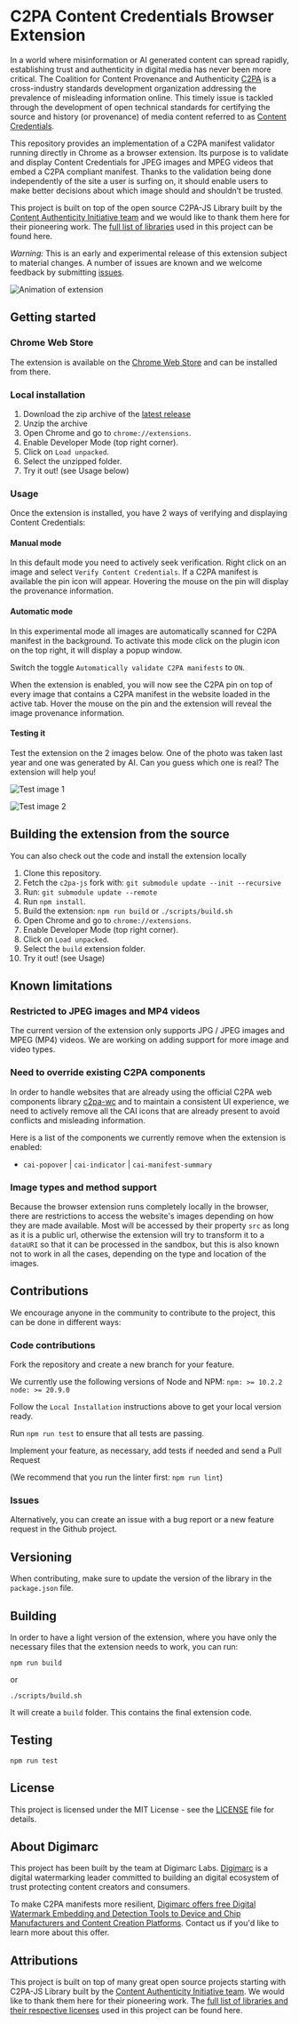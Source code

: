 # C2PA Content Credentials Browser Extension

In a world where misinformation or AI generated content can spread rapidly, establishing trust and authenticity in digital media has never been more critical. The Coalition for Content Provenance and Authenticity [C2PA](https://c2pa.org/) is a cross-industry standards development organization addressing the prevalence of misleading information online. This timely issue is tackled through the development of open technical standards for certifying the source and history (or provenance) of media content referred to as [Content Credentials](https://contentcredentials.org/).

This repository provides an implementation of a C2PA manifest validator running directly in Chrome as a browser extension. Its purpose is to validate and display Content Credentials for JPEG images and MPEG videos that embed a C2PA compliant manifest. Thanks to the validation being done independently of the site a user is surfing on, it should enable users to make better decisions about which image should and shouldn’t be trusted. 

This project is built on top of the open source C2PA-JS Library built by the [Content Authenticity Initiative team](https://opensource.contentauthenticity.org/) and we would like to thank them here for their pioneering work. The [full list of libraries](THIRD_PARTY_LICENSES.md) used in this project can be found here. 

*Warning:* This is an early and experimental release of this extension subject to material changes. A number of issues are known and we welcome feedback by submitting [issues](https://github.com/digimarc-corp/c2pa-content-credentials-extension/issues). 

![Animation of extension](docs/c2pa-extension-digimarc.gif)

## Getting started

### Chrome Web Store

The extension is available on the [Chrome Web Store](https://chromewebstore.google.com/detail/mjkaocdlpjmphfkjndocehcdhbigaafp?hl=en) and can be installed from there. 

### Local installation

1. Download the zip archive of the [latest release](https://github.com/digimarc-corp/c2pa-content-credentials-extension/releases)
2. Unzip the archive
2. Open Chrome and go to `chrome://extensions`.
3. Enable Developer Mode (top right corner).
4. Click on `Load unpacked`.
5. Select the unzipped folder.
6. Try it out! (see Usage below)

### Usage

Once the extension is installed, you have 2 ways of verifying and displaying Content Credentials:

#### Manual mode

In this default mode you need to actively seek verification. Right click on an image and select `Verify Content Credentials`. If a C2PA manifest is available the pin icon will appear. Hovering the mouse on the pin will display the provenance information.

#### Automatic mode
In this experimental mode all images are automatically scanned for C2PA manifest in the background. To activate this mode click on the plugin icon on the top right, it will display a popup window.

Switch the toggle `Automatically validate C2PA manifests` to `ON`.

When the extension is enabled, you will now see the C2PA pin on top of every image that contains a C2PA manifest in the website loaded in the active tab. Hover the mouse on the pin and the extension will reveal the image provenance information.

#### Testing it

Test the extension on the 2 images below. One of the photo was taken last year and one was generated by AI. Can you guess which one is real? The extension will help you!

![Test image 1](https://raw.githubusercontent.com/digimarc-corp/c2pa-content-credentials-extension/main/docs/genai-picture-validate-protected.jpg)

![Test image 2](https://raw.githubusercontent.com/digimarc-corp/c2pa-content-credentials-extension/main/docs/photo-rddm-validate-protected.jpg)

## Building the extension from the source

You can also check out the code and install the extension locally

1. Clone this repository.
2. Fetch the `c2pa-js` fork with: `git submodule update --init --recursive`
3. Run: `git submodule update --remote`
4. Run `npm install`.
5. Build the extension: `npm run build` or `./scripts/build.sh`
6. Open Chrome and go to `chrome://extensions`.
7. Enable Developer Mode (top right corner).
8. Click on `Load unpacked`.
9. Select the `build` extension folder.
10. Try it out! (see Usage)


## Known limitations

### Restricted to JPEG images and MP4 videos

The current version of the extension only supports JPG / JPEG images and MPEG (MP4) videos. We are working on adding support for more image and video types.

### Need to override existing C2PA components

In order to handle websites that are already using the official C2PA web components library [c2pa-wc](https://www.npmjs.com/package/c2pa-wc) and to maintain a consistent UI experience, we need to actively remove all the CAI icons that are already present to avoid conflicts and misleading information.

Here is a list of the components we currently remove when the extension is enabled:

- `cai-popover` | `cai-indicator` | `cai-manifest-summary`

### Image types and method support

Because the browser extension runs completely locally in the browser, there are restrictions to access the website's images depending on how they are made available. Most will be accessed by their property `src` as long as it is a public url, otherwise the extension will try to transform it to a `dataURI` so that it can be processed in the sandbox, but this is also known not to work in all the cases, depending on the type and location of the images.

## Contributions

We encourage anyone in the community to contribute to the project, this can be done in different ways:

### Code contributions

Fork the repository and create a new branch for your feature.

We currently use the following versions of Node and NPM:
`npm: >= 10.2.2`
`node: >= 20.9.0`

Follow the `Local Installation` instructions above to get your local version ready.

Run `npm run test` to ensure that all tests are passing.

Implement your feature, as necessary, add tests if needed and send a Pull Request

(We recommend that you run the linter first: `npm run lint`)

### Issues

Alternatively, you can create an issue with a bug report or a new feature request in the Github project.

## Versioning

When contributing, make sure to update the version of the library in the `package.json` file.

## Building

In order to have a light version of the extension, where you have only the necessary files that the extension needs to work, you can run:
```
npm run build 
```
or
```
./scripts/build.sh
```

It will create a `build` folder. This contains the final extension code.

## Testing

```
npm run test
```

## License

This project is licensed under the MIT License - see the [LICENSE](LICENSE) file for details.

## About Digimarc

This project has been built by the team at Digimarc Labs. [Digimarc](https://www.digimarc.com/products/digital-content-authentication) is a digital watermarking leader committed to building an digital ecosystem of trust protecting content creators and consumers.

To make C2PA manifests more resilient, [Digimarc offers free Digital Watermark Embedding and Detection Tools to Device and Chip Manufacturers and Content Creation Platforms](https://www.digimarc.com/blog/offering-free-digital-watermark-embedding-and-detection-tools-device-and-chip-manufacturers). Contact us if you'd like to learn more about this offer.

## Attributions

This project is built on top of many great open source projects starting with C2PA-JS Library built by the [Content Authenticity Initiative team](https://opensource.contentauthenticity.org/). We would like to thank them here for their pioneering work. 
The [full list of libraries and their respective licenses](https://github.com/digimarc-corp/c2pa-content-credentials-extension/blob/main/THIRD_PARTY_LICENSES.md) used in this project can be found here. 
